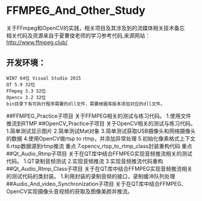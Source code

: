 # FFMPEG_And_Other_Study
关于FFmpeg和OpenCV的实践，相关项目及其涉及到的流媒体相关技术备忘
<br>
相关代码及资源来自于夏曹俊老师的学习参考代码,来源网站：http://www.ffmpeg.club/

## 开发环境：
    WIN7 64位 Visual Studio 2015
    QT 5.9 32位 
    FFmpeg 3.3 32位
    Opencv 3.2 32位	
	bin目录下有可执行程序需要的dll文件，需要根据库版本添加对应的dll文件。 

##FFMPEG_Practice子项目
	关于FFMPEG相关的测试与练习代码。
	1.使用文件推流到RTMP
##OpenCV_Practice子项目
	关于OpenCV相关的测试与练习代码。
	1.简单测试显示图片
	2.简单测试Mat对象
	3.简单测试获取USB摄像头和网络摄像头的数据
	4.使用OpenCV做rtsp to rtmp，并添加异常处理
	5.初始化像素格式上下文
	6.rtsp数据源到rtmp推流   重点
	7.opencv_rtsp_to_rtmp_class封装重构代码   重点 
##Qt_Audio_Rtmp子项目
	关于在QT库中结合FFMPEG实现音频推流相关的测试代码。
	1.QT录制音频测试
	2.实现音频推流
	3.实现音频推流代码重构
##Qt_Audio_Rtmp_Class子项目
	关于在QT库中结合FFMPEG实现音频推流相关的测试代码的类封装。
	1.利用封装的录制音频的接口，录制缓冲队列处理
##Audio_And_video_Synchronization子项目
	关于在QT库中结合FFMPEG、OpenCV实现摄像头音视频的获取及图像美颜并推流。

